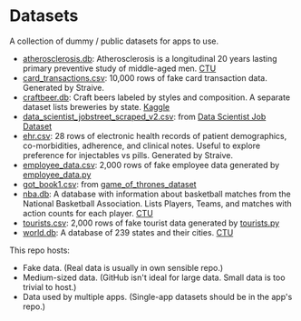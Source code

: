 # Datasets

A collection of dummy / public datasets for apps to use.

- [atherosclerosis.db](atherosclerosis.db): Atherosclerosis is a longitudinal 20 years lasting primary preventive study of middle-aged men. [CTU](https://relational.fel.cvut.cz/dataset/Atherosclerosis)
- [card_transactions.csv](card_transactions.csv): 10,000 rows of fake card transaction data. Generated by Straive.
- [craftbeer.db](craftbeer.db): Craft beers labeled by styles and composition. A separate dataset lists breweries by state. [Kaggle](https://www.kaggle.com/datasets/nickhould/craft-cans)
- [data_scientist_jobstreet_scraped_v2.csv](data_scientist_jobstreet_scraped_v2.csv): from [Data Scientist Job Dataset](https://www.kaggle.com/datasets/azraimohamad/data-scientist-job-webscrape?select=data_scientist_jobstreet_scraped_v2.csv)
- [ehr.csv](ehr.csv): 28 rows of electronic health records of patient demographics, co-morbidities, adherence, and clinical notes. Useful to explore preference for injectables vs pills. Generated by Straive.
- [employee_data.csv](employee_data.csv): 2,000 rows of fake employee data generated by [employee_data.py](employee_data.py)
- [got_book1.csv](got_book1.csv): from [game_of_thrones_dataset](https://www.kaggle.com/datasets/mmmarchetti/game-of-thrones-dataset/data?select=book1.csv)
- [nba.db](nba.db): A database with information about basketball matches from the National Basketball Association. Lists Players, Teams, and matches with action counts for each player. [CTU](https://relational.fel.cvut.cz/dataset/NBA)
- [tourists.csv](tourists.csv): 2,000 rows of fake tourist data generated by [tourists.py](tourists.py)
- [world.db](world.db): A database of 239 states and their cities. [CTU](https://relational.fel.cvut.cz/dataset/World)

This repo hosts:

- Fake data. (Real data is usually in own sensible repo.)
- Medium-sized data. (GitHub isn't ideal for large data. Small data is too trivial to host.)
- Data used by multiple apps. (Single-app datasets should be in the app's repo.)
